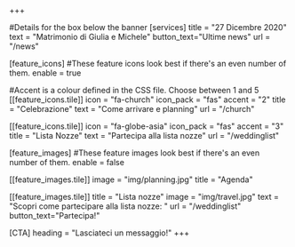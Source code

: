 +++



#Details for the box below the banner
[services]
  title = "27 Dicembre 2020"
  text = "Matrimonio di Giulia e Michele"
  button_text="Ultime news"
  url = "/news"
   
[feature_icons]
  #These feature icons look best if there's an even number of them.
  enable = true

  #Accent is a colour defined in the CSS file. Choose between 1 and 5
  [[feature_icons.tile]]
    icon = "fa-church"
    icon_pack = "fas"
    accent = "2"
    title = "Celebrazione"
    text = "Come arrivare e planning"
	url = "/church"

  [[feature_icons.tile]]
	icon = "fa-globe-asia"
    icon_pack = "fas"
    accent = "3"
    title = "Lista Nozze"
    text = "Partecipa alla lista nozze"
    url = "/weddinglist"

[feature_images]
#These feature images look best if there's an even number of them.
  enable = false

  [[feature_images.tile]]
    image = "img/planning.jpg"
    title = "Agenda"

  [[feature_images.tile]]
    title = "Lista nozze"
	image = "img/travel.jpg"
    text = "Scopri come partecipare alla lista nozze: "
    url = "/weddinglist"
    button_text="Partecipa!"
	


[CTA]
  heading = "Lasciateci un messaggio!"
+++
